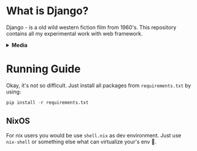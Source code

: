 # What is Django?

Django - is a old wild western fiction film from 1960's.
This repository contains all my experimental work with web framework.

<details>
<summary><b>Media</b></summary>
![image](https://github.com/user-attachments/assets/aa3bddf7-631c-4898-9b63-7c7b966ee978)
![image](https://github.com/user-attachments/assets/db22b4af-4284-4efa-a9b1-d7ae1ed863b3)
</details>

# Running Guide

Okay, it's not so difficult. Just install all packages from
`requirements.txt` by using:
```python
pip install -r requirements.txt
```

## NixOS

For nix users you would be use `shell.nix` as dev environment.
Just use `nix-shell` or something else what can virtualize your's env :woozy_face:.
